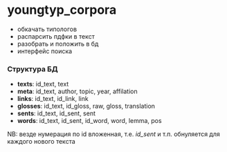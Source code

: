 # youngtyp_corpora


- обкачать типологов
- распарсить пдфки в текст
- разобрать и положить в бд
- интерфейс поиска


### Структура БД
- **texts**:
    id_text, text
- **meta**: id_text, author, topic, year, affilation
- **links**: id_text, id_link, link
- **glosses**: id_text, id_gloss, raw, gloss, translation
- **sents**:
    id_text, id_sent, sent
- **words**:
    id_text, id_sent, id_word, word, lemma, pos

NB: везде нумерация по id вложенная, т.е. *id_sent* и т.п. обнуляется для каждого нового текста
